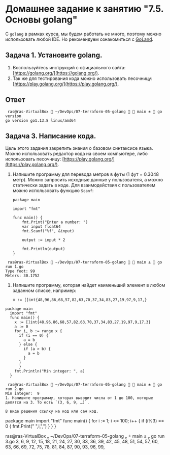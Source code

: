 # Домашнее задание к занятию "7.5. Основы golang"

С `golang` в рамках курса, мы будем работать не много, поэтому можно использовать любой IDE. 
Но рекомендуем ознакомиться с [GoLand](https://www.jetbrains.com/ru-ru/go/).  

## Задача 1. Установите golang.
1. Воспользуйтесь инструкций с официального сайта: [https://golang.org/](https://golang.org/).
2. Так же для тестирования кода можно использовать песочницу: [https://play.golang.org/](https://play.golang.org/).
## Ответ
```
 ras@ras-VirtualBox  ~/DevOps/07-terraform-05-golang   main ±  go version
go version go1.13.8 linux/amd64
```

## Задача 3. Написание кода. 
Цель этого задания закрепить знания о базовом синтаксисе языка. Можно использовать редактор кода 
на своем компьютере, либо использовать песочницу: [https://play.golang.org/](https://play.golang.org/).

1. Напишите программу для перевода метров в футы (1 фут = 0.3048 метр). Можно запросить исходные данные 
у пользователя, а можно статически задать в коде.
    Для взаимодействия с пользователем можно использовать функцию `Scanf`:
    ```
    package main
    
    import "fmt"
    
    func main() {
        fmt.Print("Enter a number: ")
        var input float64
        fmt.Scanf("%f", &input)
    
        output := input * 2
    
        fmt.Println(output)    
    }
    ```
```
 ras@ras-VirtualBox  ~/DevOps/07-terraform-05-golang   main ±  go run 1.go
Type foot: 99
Meters: 30.1752
```
1. Напишите программу, которая найдет наименьший элемент в любом заданном списке, например:
    ```
    x := []int{48,96,86,68,57,82,63,70,37,34,83,27,19,97,9,17,}
    ```
```
package main
  import "fmt"
  func main() {
    x := []int{48,96,86,68,57,82,63,70,37,34,83,27,19,97,9,17,3}
    a := 0
    for i, b := range x {
      if (i == 0) {
        a = b
      } else {
        if (a > b) {
          a = b
        }
      }
      }
    fmt.Println("Min integer: ", a)
  }

 ras@ras-VirtualBox  ~/DevOps/07-terraform-05-golang   main ±  go run 2.go
Min integer:  9
1. Напишите программу, которая выводит числа от 1 до 100, которые делятся на 3. То есть `(3, 6, 9, …)`.

В виде решения ссылку на код или сам код. 
```
 package main
  import "fmt"
   func main() {
    for i := 1; i <= 100; i++ {
      if (i%3) == 0 {
        fmt.Print(" ",i,",")
      }
    }
  }

 ras@ras-VirtualBox  ~/DevOps/07-terraform-05-golang   main ±  go run 3.go
 3, 6, 9, 12, 15, 18, 21, 24, 27, 30, 33, 36, 39, 42, 45, 48, 51, 54, 57, 60, 63, 66, 69, 72, 75, 78, 81, 84, 87, 90, 93, 96, 99,
```
